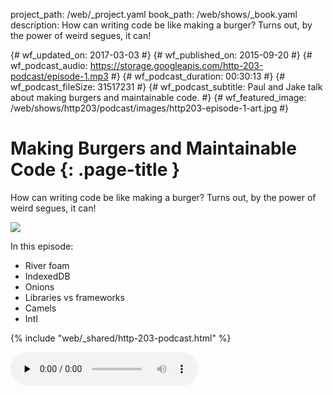 project_path: /web/_project.yaml
book_path: /web/shows/_book.yaml
description: How can writing code be like making a burger? Turns out, by the power of weird segues, it can!

{# wf_updated_on: 2017-03-03 #}
{# wf_published_on: 2015-09-20 #}
{# wf_podcast_audio: https://storage.googleapis.com/http-203-podcast/episode-1.mp3 #}
{# wf_podcast_duration: 00:30:13 #}
{# wf_podcast_fileSize: 31517231 #}
{# wf_podcast_subtitle: Paul and Jake talk about making burgers and maintainable code. #}
{# wf_featured_image: /web/shows/http203/podcast/images/http203-episode-1-art.jpg #}

# Making Burgers and Maintainable Code {: .page-title }

How can writing code be like making a burger? Turns out, by the power of weird segues, it can!

<img id="artwork" src="/web/shows/http203/podcast/images/http203-episode-1-art.jpg" class="attempt-right">

In this episode:

* River foam
* IndexedDB
* Onions
* Libraries vs frameworks
* Camels
* Intl


{% include "web/_shared/http-203-podcast.html" %}

<audio id="podcast" src="https://storage.googleapis.com/http-203-podcast/episode-1.mp3" controls preload="none">
